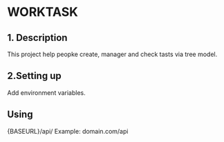 # WORKTASK

## 1. Description

This project help peopke create, manager and check tasts via tree model.

## 2.Setting up

Add environment variables.

## Using

{BASEURL}/api/
Example: domain.com/api